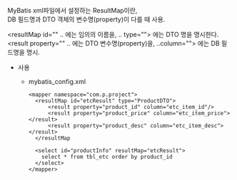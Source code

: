 MyBatis xml파일에서 설정하는 ResultMap이란,<br>
DB 필드명과 DTO 객체의 변수명(property)이 다를 때 사용.

<resultMap id="" .. 에는 임의의 이름을, .. type=""> 에는 DTO 명을 명시한다.<br>
<result property="" .. 에는 DTO 변수명(property)을, ..column=""> 에는 DB 필드명을 명시.

- 사용
  - mybatis_config.xml

        <mapper namespace="com.p.project">
          <resultMap id="etcResult" type="ProductDTO">
              <result property="product_id" column="etc_item_id"/>
              <result property="product_price" column="etc_item_price"></result>
              <result property="product_desc" column="etc_item_desc"></result>
          </resultMap

          <select id="productInfo" resultMap="etcResult">
            select * from tbl_etc order by product_id
          </select>
        </mapper>
